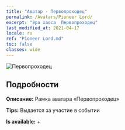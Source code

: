 ```yaml
---
title: "Аватар - Первопроходец"
permalink: /Avatars/Pioneer Lord/
excerpt: "Эра хаоса  Первопроходец"
last_modified_at: 2021-04-17
locale: ru
ref: "Pioneer Lord.md"
toc: false
classes: wide
---
```

 ![Первопроходец](/images/a/avatarFrame_33.png)

## Подробности

 **Описание:** Рамка аватара «Первопроходец» 

 **Tips:** Выдается за участие в событии 

 **Is available:**  + 

